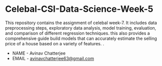 # Celebal-CSI-Data-Science-Week-5
This repository contains the assignment of celebal week-7. It includes data preprocessing steps, exploratory data analysis, model training, evaluation, and comparison of different regression techniques. this also provides a comprehensive guide  build models that can accurately estimate the selling price of a house based on a variety of features.  . 
- NAME - Avinav Chatterjee
- EMAIL - avinavchatterjee63@gmail.com
